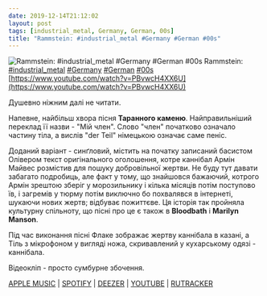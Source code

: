 ```yaml
---
date: 2019-12-14T21:12:02
layout: post
tags: [industrial_metal, Germany, German, 00s]
title: "Rammstein: #industrial_metal #Germany #German #00s"
---
```

![Rammstein: #industrial_metal #Germany #German #00s](https://i.ytimg.com/vi/PBvwcH4XX6U/maxresdefault.jpg)
Rammstein: [#industrial_metal](/tags/#industrial_metal) [#Germany](/tags/#Germany) [#German](/tags/#German) [#00s](/tags/#00s) [https://www.youtube.com/watch?v=PBvwcH4XX6U](https://www.youtube.com/watch?v=PBvwcH4XX6U)

Душевно ніжним далі не читати.

Напевне, найбільш хвора пісня **Таранного каменю**. Найправильніший переклад її назви - &quot;Мій член&quot;. Слово &quot;член&quot; початково означало частину тіла, а вислів &quot;der Teil&quot; німецькою означає саме пеніс.

Доданий варіант - синґловий, містить на початку записаний басистом Олівером текст оригінального оголошення, котре каннібал Армін Майвес розмістив для пошуку добровільної жертви. Не буду тут давати забагато подробиць, але факт у тому, що знайшовся бажаючий, котрого Армін зрештою зберіг у морозильнику і кілька місяців потім поступово їв, і загремів у тюрму потім виключно бо похвалявся в інтернеті, шукаючи нових жертв; відбуває пожиттєве. Ця історія так пройняла культурну спільноту, що пісні про це є також в **Bloodbath** і **Marilyn Manson**.

Під час виконання пісні Флаке зображає жертву каннібала в казані, а Тіль з мікрофоном у вигляді ножа, скривавлений у кухарському одязі - каннібала.

Відеокліп - просто сумбурне збочення.

[APPLE MUSIC](https://music.apple.com/ru/album/reise-reise/1440734479) \| [SPOTIFY](https://open.spotify.com/album/74ydDCcXTco741y42ceRJ5) \| [DEEZER](https://www.deezer.com/album/701863?utm_source=deezer&amp;utm_content=album-701863&amp;utm_term=1601611822_1576350657&amp;utm_medium=web) \| [YOUTUBE](https://www.youtube.com/playlist?list=PLFI4qRuYmesAxvc2UI7zzYrPeWIKBChx0) \| [RUTRACKER](https://rutracker.org/forum/viewtopic.php?t=5732323)